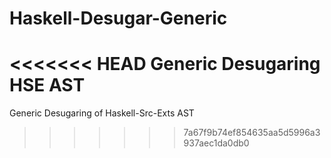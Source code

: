 Haskell-Desugar-Generic
=======================

<<<<<<< HEAD
Generic Desugaring HSE AST
=======
Generic Desugaring of Haskell-Src-Exts AST
>>>>>>> 7a67f9b74ef854635aa5d5996a3937aec1da0db0
